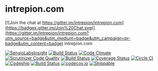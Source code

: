# intrepion.com

[![Join the chat at https://gitter.im/intrepion/intrepion.com](https://badges.gitter.im/Join%20Chat.svg)](https://gitter.im/intrepion/intrepion.com?utm_source=badge&utm_medium=badge&utm_campaign=pr-badge&utm_content=badge)
intrepion.com

[![SensioLabsInsight](https://insight.sensiolabs.com/projects/6d56b1d7-839e-4401-8e19-ecca2609bf5d/mini.png)](https://insight.sensiolabs.com/projects/6d56b1d7-839e-4401-8e19-ecca2609bf5d)
[![Build Status](https://travis-ci.org/intrepion/intrepion.com.svg)](https://travis-ci.org/intrepion/intrepion.com)
[![Code Climate](https://codeclimate.com/github/intrepion/intrepion.com/badges/gpa.svg)](https://codeclimate.com/github/intrepion/intrepion.com)
[![Scrutinizer Code Quality](https://scrutinizer-ci.com/g/intrepion/intrepion.com/badges/quality-score.png?b=master)](https://scrutinizer-ci.com/g/intrepion/intrepion.com/?branch=master)
[![Build Status](https://scrutinizer-ci.com/g/intrepion/intrepion.com/badges/build.png?b=master)](https://scrutinizer-ci.com/g/intrepion/intrepion.com/build-status/master)
[![Coverage Status](https://coveralls.io/repos/intrepion/intrepion.com/badge.svg?branch=master&service=github)](https://coveralls.io/github/intrepion/intrepion.com?branch=master)
[![Circle CI](https://circleci.com/gh/intrepion/intrepion.com.svg?style=svg)](https://circleci.com/gh/intrepion/intrepion.com)
[![Codeship](https://codeship.com/projects/bc507d80-0f24-0133-4a5f-226e55fae8ac/status?branch=master)](https://codeship.com/projects/91893)
[![Build Status](https://semaphoreci.com/api/v1/projects/b8da4dde-4298-416e-8653-dea8e5162fd7/487218/badge.svg)](https://semaphoreci.com/intrepion/intrepion-com-2)
[![codecov.io](http://codecov.io/github/intrepion/intrepion.com/coverage.svg?branch=master)](http://codecov.io/github/intrepion/intrepion.com?branch=master)
[![Shippable](https://api.shippable.com/projects/55a982d3edd7f2c052768554/badge)](https://app.shippable.com/projects/55a982d3edd7f2c052768554)
